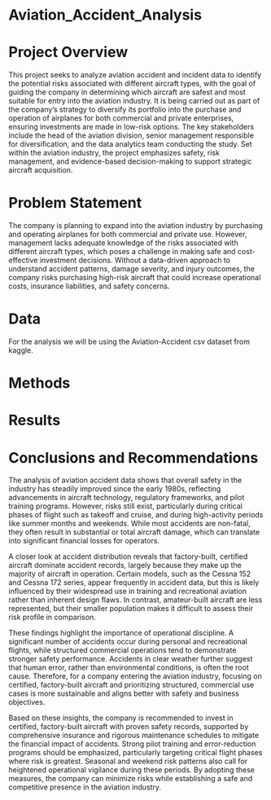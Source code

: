 # Aviation_Accident_Analysis

# Project Overview

This project seeks to analyze aviation accident and incident data to identify the potential risks associated with different aircraft types, with the goal of guiding the company in determining which aircraft are safest and most suitable for entry into the aviation industry. It is being carried out as part of the company’s strategy to diversify its portfolio into the purchase and operation of airplanes for both commercial and private enterprises, ensuring investments are made in low-risk options. The key stakeholders include the head of the aviation division, senior management responsible for diversification, and the data analytics team conducting the study. Set within the aviation industry, the project emphasizes safety, risk management, and evidence-based decision-making to support strategic aircraft acquisition.

# Problem Statement
The company is planning to expand into the aviation industry by purchasing and operating airplanes for both commercial and private use. However, management lacks adequate knowledge of the risks associated with different aircraft types, which poses a challenge in making safe and cost-effective investment decisions. Without a data-driven approach to understand accident patterns, damage severity, and injury outcomes, the company risks purchasing high-risk aircraft that could increase operational costs, insurance liabilities, and safety concerns.

# Data
For the analysis we will be using the Aviation-Accident csv dataset from kaggle.

# Methods


# Results



# Conclusions and Recommendations

The analysis of aviation accident data shows that overall safety in the industry has steadily improved since the early 1980s, reflecting advancements in aircraft technology, regulatory frameworks, and pilot training programs. However, risks still exist, particularly during critical phases of flight such as takeoff and cruise, and during high-activity periods like summer months and weekends. While most accidents are non-fatal, they often result in substantial or total aircraft damage, which can translate into significant financial losses for operators.

A closer look at accident distribution reveals that factory-built, certified aircraft dominate accident records, largely because they make up the majority of aircraft in operation. Certain models, such as the Cessna 152 and Cessna 172 series, appear frequently in accident data, but this is likely influenced by their widespread use in training and recreational aviation rather than inherent design flaws. In contrast, amateur-built aircraft are less represented, but their smaller population makes it difficult to assess their risk profile in comparison.

These findings highlight the importance of operational discipline. A significant number of accidents occur during personal and recreational flights, while structured commercial operations tend to demonstrate stronger safety performance. Accidents in clear weather further suggest that human error, rather than environmental conditions, is often the root cause. Therefore, for a company entering the aviation industry, focusing on certified, factory-built aircraft and prioritizing structured, commercial use cases is more sustainable and aligns better with safety and business objectives.

Based on these insights, the company is recommended to invest in certified, factory-built aircraft with proven safety records, supported by comprehensive insurance and rigorous maintenance schedules to mitigate the financial impact of accidents. Strong pilot training and error-reduction programs should be emphasized, particularly targeting critical flight phases where risk is greatest. Seasonal and weekend risk patterns also call for heightened operational vigilance during these periods. By adopting these measures, the company can minimize risks while establishing a safe and competitive presence in the aviation industry.
